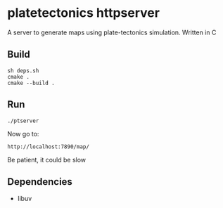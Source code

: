 # platetectonics httpserver

A server to generate maps using plate-tectonics simulation. Written in C

## Build

```
sh deps.sh
cmake .
cmake --build .
```

## Run

```
./ptserver
```

Now go to:

```
http://localhost:7890/map/
```

Be patient, it could be slow

## Dependencies

* libuv
